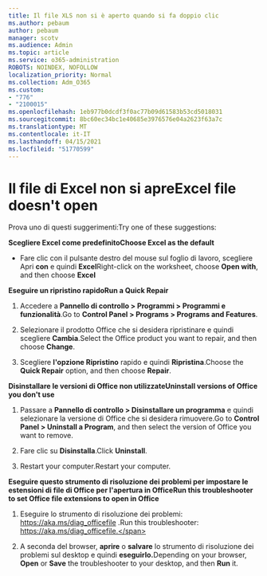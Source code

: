 ```yaml
---
title: Il file XLS non si è aperto quando si fa doppio clic
ms.author: pebaum
author: pebaum
manager: scotv
ms.audience: Admin
ms.topic: article
ms.service: o365-administration
ROBOTS: NOINDEX, NOFOLLOW
localization_priority: Normal
ms.collection: Adm_O365
ms.custom:
- "776"
- "2100015"
ms.openlocfilehash: 1eb977b0dcdf3f0ac77b09d61583b53cd5018031
ms.sourcegitcommit: 8bc60ec34bc1e40685e3976576e04a2623f63a7c
ms.translationtype: MT
ms.contentlocale: it-IT
ms.lasthandoff: 04/15/2021
ms.locfileid: "51770599"
---
```

# <a name="excel-file-doesnt-open"></a><span data-ttu-id="7f7ae-102">Il file di Excel non si apre</span><span class="sxs-lookup"><span data-stu-id="7f7ae-102">Excel file doesn't open</span></span>

<span data-ttu-id="7f7ae-103">Prova uno di questi suggerimenti:</span><span class="sxs-lookup"><span data-stu-id="7f7ae-103">Try one of these suggestions:</span></span>

<span data-ttu-id="7f7ae-104">**Scegliere Excel come predefinito**</span><span class="sxs-lookup"><span data-stu-id="7f7ae-104">**Choose Excel as the default**</span></span>

* <span data-ttu-id="7f7ae-105">Fare clic con il pulsante destro del mouse sul foglio di lavoro, scegliere Apri **con** e quindi **Excel**</span><span class="sxs-lookup"><span data-stu-id="7f7ae-105">Right-click on the worksheet, choose **Open with**, and then choose **Excel**</span></span>

<span data-ttu-id="7f7ae-106">**Eseguire un ripristino rapido**</span><span class="sxs-lookup"><span data-stu-id="7f7ae-106">**Run a Quick Repair**</span></span>

1. <span data-ttu-id="7f7ae-107">Accedere a **Pannello di controllo > Programmi > Programmi e funzionalità**.</span><span class="sxs-lookup"><span data-stu-id="7f7ae-107">Go to **Control Panel > Programs > Programs and Features**.</span></span>

2. <span data-ttu-id="7f7ae-108">Selezionare il prodotto Office che si desidera ripristinare e quindi scegliere **Cambia**.</span><span class="sxs-lookup"><span data-stu-id="7f7ae-108">Select the Office product you want to repair, and then choose **Change**.</span></span>

3. <span data-ttu-id="7f7ae-109">Scegliere **l'opzione Ripristino** rapido e quindi **Ripristina**.</span><span class="sxs-lookup"><span data-stu-id="7f7ae-109">Choose the **Quick Repair** option, and then choose **Repair**.</span></span>

<span data-ttu-id="7f7ae-110">**Disinstallare le versioni di Office non utilizzate**</span><span class="sxs-lookup"><span data-stu-id="7f7ae-110">**Uninstall versions of Office you don't use**</span></span>

1. <span data-ttu-id="7f7ae-111">Passare a **Pannello di controllo > Disinstallare un programma** e quindi selezionare la versione di Office che si desidera rimuovere.</span><span class="sxs-lookup"><span data-stu-id="7f7ae-111">Go to **Control Panel > Uninstall a Program**, and then select the version of Office you want to remove.</span></span>

2. <span data-ttu-id="7f7ae-112">Fare clic su **Disinstalla**.</span><span class="sxs-lookup"><span data-stu-id="7f7ae-112">Click **Uninstall**.</span></span>

3. <span data-ttu-id="7f7ae-113">Restart your computer.</span><span class="sxs-lookup"><span data-stu-id="7f7ae-113">Restart your computer.</span></span>

<span data-ttu-id="7f7ae-114">**Eseguire questo strumento di risoluzione dei problemi per impostare le estensioni di file di Office per l'apertura in Office**</span><span class="sxs-lookup"><span data-stu-id="7f7ae-114">**Run this troubleshooter to set Office file extensions to open in Office**</span></span>

1. <span data-ttu-id="7f7ae-115">Eseguire lo strumento di risoluzione dei problemi: https://aka.ms/diag_officefile .</span><span class="sxs-lookup"><span data-stu-id="7f7ae-115">Run this troubleshooter: https://aka.ms/diag_officefile.</span></span>

2. <span data-ttu-id="7f7ae-116">A seconda del browser, **aprire** o **salvare** lo strumento di risoluzione dei problemi sul desktop e quindi **eseguirlo.**</span><span class="sxs-lookup"><span data-stu-id="7f7ae-116">Depending on your browser, **Open** or **Save** the troubleshooter to your desktop, and then **Run** it.</span></span>
